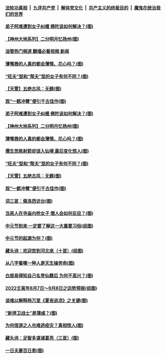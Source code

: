 ####  [法轮功真相](../../../../basic/blob/master/README.md?t=08132101) &nbsp;|&nbsp; [九评共产党](../../../../9ping.md/blob/master/README.md?t=08132101) &nbsp;|&nbsp; [解体党文化](../../../../jtdwh.md/blob/master/README.md?t=08132101)  &nbsp;|&nbsp; [共产主义的终极目的](../../../../gczydzjmd.md/blob/master/README.md?t=08132101) &nbsp;|&nbsp; [魔鬼在统治我们的世界](../../../../mgztzwmdsj.md/blob/master/README.md?t=08132101) 

#### [弟子阿难遭到女子纠缠 佛陀该如何解决？(图)](../pages/p7/1013961.md?t=08132101) 

#### [【神州大地系列】二分明月忆扬州(图)](../pages/p7/1013201.md?t=08132101) 

#### [油管热门频道 翻墙必看视频 新闻](http://45.76.130.85:81/youtube.html?08132101)

#### [薄嘴唇的人真的都会薄情、花心吗？(图)](../pages/p7/1012791.md?t=08132101) 

#### [“旺夫”型和“帮夫”型的女子有何不同？(图)](../pages/p7/1012736.md?t=08132101) 

#### [【天雪】五绝古风：无题(图)](../pages/p7/1014144.md?t=08132101) 

#### [观“一鹤冲霄”便引千古佳作(图)](../pages/p7/1014003.md?t=08132101) 

#### [弟子阿难遭到女子纠缠 佛陀该如何解决？(图)](../pages/p7/1013961.md?t=08132101) 

#### [【神州大地系列】二分明月忆扬州(图)](../pages/p7/1013201.md?t=08132101) 

#### [薄嘴唇的人真的都会薄情、花心吗？(图)](../pages/p7/1012791.md?t=08132101) 

#### [儒生苦练射箭却误入仙境 最后变化惊人(图)](../pages/p7/1013649.md?t=08132101) 

#### [“旺夫”型和“帮夫”型的女子有何不同？(图)](../pages/p7/1012736.md?t=08132101) 

#### [【天雪】五绝古风：无题(图)](../pages/p7/1014144.md?t=08132101) 

#### [观“一鹤冲霄”便引千古佳作(图)](../pages/p7/1014003.md?t=08132101) 

#### [词三首：佩洛西访台(图)](../pages/p7/1014004.md?t=08132101) 

#### [当恶人在寺庙内抢女子 僧人会如何反应？(图)](../pages/p7/1013616.md?t=08132101) 

#### [中元节到来 一定要了解这一大重要习俗(组图)](../pages/p7/1014043.md?t=08132101) 

#### [中元节的起源为何？(图)](../pages/p7/1014040.md?t=08132101) 

#### [藏头诗：欢迎您到河北来（十首）(组图)](../pages/p7/1013907.md?t=08132101) 

#### [从八字看哪一种人是天生操劳命(图)](../pages/p7/1012782.md?t=08132101) 

#### [白居易得知自己名登仙籍后 为何不高兴？(图)](../pages/p7/1013909.md?t=08132101) 

#### [2022壬寅年8月7日～9月8日之运势预报(组图)](../pages/p7/1013902.md?t=08132101) 

#### [谈难以解释杨万里《夏夜追凉》之关键(图)](../pages/p7/1013705.md?t=08132101) 

#### [“新捍卫战士”是蒲彧？(图)](../pages/p7/1013852.md?t=08132101) 

#### [为何信道之人也难逃疫灾？真相惊人(图)](../pages/p7/1013379.md?t=08132101) 

#### [藏头诗：足智多谋诸葛亮（三首）(图)](../pages/p7/1013687.md?t=08132101) 

#### [一日夫妻百日恩(图)](../pages/p7/1013204.md?t=08132101) 

<img src='http://gfw-breaker.win/goodnews/indexes/p7.md' width='0px' height='0px'/>
